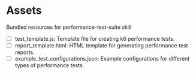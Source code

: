 # Assets

Bundled resources for performance-test-suite skill

- [ ] test_template.js: Template file for creating k6 performance tests.
- [ ] report_template.html: HTML template for generating performance test reports.
- [ ] example_test_configurations.json: Example configurations for different types of performance tests.
